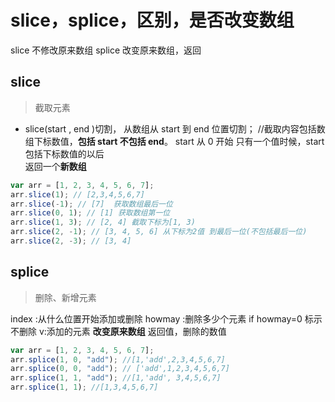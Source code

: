 # slice，splice，区别，是否改变数组

slice 不修改原来数组
splice 改变原来数组，返回

## slice

> 截取元素

- slice(start , end )切割， 从数组从 start 到 end 位置切割；
  //截取内容包括数组下标数值，**包括 start 不包括 end**。 start 从 0 开始
  只有一个值时候，start 包括下标数值的以后  
  返回一个**新数组**

```js
var arr = [1, 2, 3, 4, 5, 6, 7];
arr.slice(1); // [2,3,4,5,6,7]
arr.slice(-1); // [7]  获取数组最后一位
arr.slice(0, 1); // [1] 获取数组第一位
arr.slice(1, 3); // [2, 4] 截取下标为[1, 3)
arr.slice(2, -1); // [3, 4, 5, 6] 从下标为2值 到最后一位(不包括最后一位)
arr.slice(2, -3); // [3, 4]
```

## splice

> 删除、新增元素

index :从什么位置开始添加或删除
howmay :删除多少个元素 if howmay=0 标示不删除
v:添加的元素
**改变原来数组**
返回值，删除的数值

```js
var arr = [1, 2, 3, 4, 5, 6, 7];
arr.splice(1, 0, "add"); //[1,'add',2,3,4,5,6,7]
arr.splice(0, 0, "add"); // ['add',1,2,3,4,5,6,7]
arr.splice(1, 1, "add"); //[1,'add', 3,4,5,6,7]
arr.splice(1, 1); //[1,3,4,5,6,7]
```
